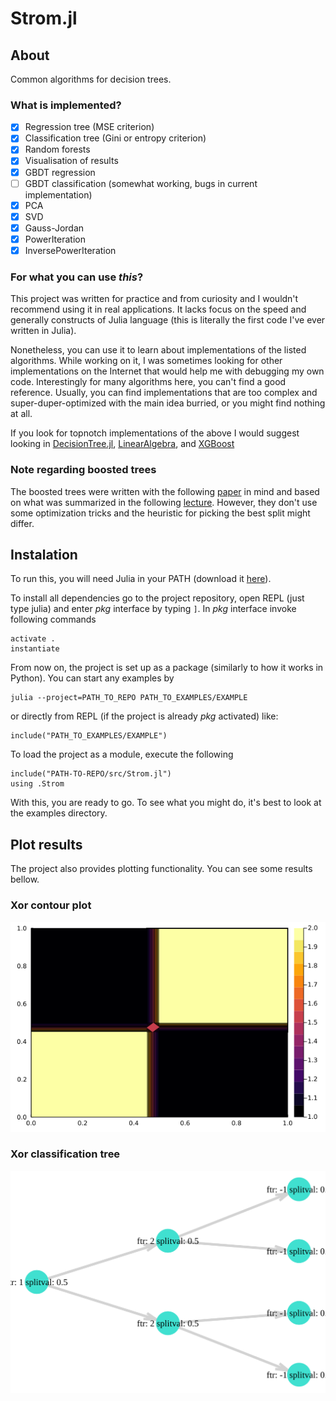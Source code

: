 # Strom.jl

## About

Common algorithms for decision trees.

### What is implemented?
- [X] Regression tree (MSE criterion)
- [X] Classification tree (Gini or entropy criterion)
- [X] Random forests
- [X] Visualisation of results
- [X] GBDT regression
- [ ] GBDT classification (somewhat working, bugs in current implementation)
- [X] PCA
- [X] SVD
- [X] Gauss-Jordan
- [X] PowerIteration
- [X] InversePowerIteration

### For what you can use *this*?
This project was written for practice and from curiosity and I wouldn't recommend
using it in real applications.
It lacks focus on the speed and generally constructs of Julia language (this is literally the
first code I've ever written in Julia).

Nonetheless, you can use it to learn about implementations of the listed
algorithms.
While working on it, I was sometimes looking for other implementations on the
Internet that would help me with debugging my own code.
Interestingly for many algorithms here, you can't find a good reference.
Usually, you can find implementations that are too complex and
super-duper-optimized with the main idea burried, or you might find
nothing at all.

If you look for topnotch implementations of the above I would suggest looking
in [DecisionTree.jl](https://www.juliapackages.com/p/decisiontree),
[LinearAlgebra](https://docs.julialang.org/en/v1/stdlib/LinearAlgebra/), and
[XGBoost](https://juliapackages.com/p/xgboost)


### Note regarding boosted trees
The boosted trees were written with the following 
[paper](https://arxiv.org/abs/1603.02754) in mind and based on what was
summarized in the following [lecture](https://ufal.mff.cuni.cz/~straka/courses/npfl129/2122/slides/?10#1).
However, they don't use some optimization tricks and the heuristic
for picking the best split might differ.

## Instalation
To run this, you will need Julia in your PATH (download it [here](https://julialang.org/downloads/)).

To install all dependencies go to the project repository,
open REPL (just type julia) and enter *pkg* 
interface by typing `]`.
In *pkg* interface invoke following commands
```
activate .
instantiate
```

From now on, the project is set up as a package (similarly to how it works in
Python). 
You can start any examples by
```
julia --project=PATH_TO_REPO PATH_TO_EXAMPLES/EXAMPLE
```

or directly from REPL (if the project is already *pkg* activated) like:

```
include("PATH_TO_EXAMPLES/EXAMPLE")
```

To load the project as a module, execute the following
```
include("PATH-TO-REPO/src/Strom.jl")
using .Strom
```

With this, you are ready to go.
To see what you might do, it's best to look at the examples directory.

## Plot results
The project also provides plotting functionality.
You can see some results bellow.
### Xor contour plot
![Xor contour plot](/examples/img/xorcontourfill.png)
### Xor classification tree
![Xor classification tree](/examples/img/tree.svg)

